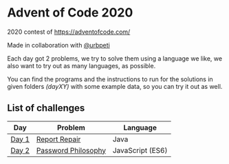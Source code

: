 # Advent of Code 2020
2020 contest of https://adventofcode.com/

Made in collaboration with [@urbpeti](https://github.com/urbpeti)

Each day got 2 problems, we try to solve them using a language we like, we also want to try out as many languages, as possible.

You can find the programs and the instructions to run for the solutions in given folders _(dayXY)_ with some example data, so you can try it out as well.

## List of challenges

| Day  | Problem   | Language   |
|-------------- | -------------- | -------------- |
| [Day 1](https://github.com/akbence/adventofcode2020/tree/main/day1)    | [Report Repair](https://github.com/akbence/adventofcode2020/blob/main/day1/task.md)     | Java     |
| [Day 2](https://github.com/akbence/adventofcode2020/tree/main/day2)    | [Password Philosophy](https://github.com/akbence/adventofcode2020/blob/main/day2/task.md)     | JavaScript (ES6)     |
